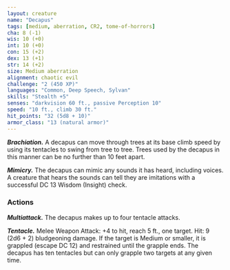 ```yaml
---
layout: creature
name: "Decapus"
tags: [medium, aberration, CR2, tome-of-horrors]
cha: 8 (-1)
wis: 10 (+0)
int: 10 (+0)
con: 15 (+2)
dex: 13 (+1)
str: 14 (+2)
size: Medium aberration
alignment: chaotic evil
challenge: "2 (450 XP)"
languages: "Common, Deep Speech, Sylvan"
skills: "Stealth +5"
senses: "darkvision 60 ft., passive Perception 10"
speed: "10 ft., climb 30 ft."
hit_points: "32 (5d8 + 10)"
armor_class: "13 (natural armor)"
---
```


***Brachiation.*** A decapus can move through trees at its base climb speed
by using its tentacles to swing from tree to tree. Trees used by the decapus
in this manner can be no further than 10 feet apart.

***Mimicry.*** The decapus can mimic any sounds it has heard, including
voices. A creature that hears the sounds can tell they are imitations with a
successful DC 13 Wisdom (Insight) check.

### Actions

***Multiattack.*** The decapus makes up to four tentacle attacks.

***Tentacle.*** Melee Weapon Attack: +4 to hit, reach 5 ft., one target. Hit: 9 (2d6 + 2) bludgeoning damage. If the target is Medium or smaller, it
is grappled (escape DC 12) and restrained until the grapple ends. The
decapus has ten tentacles but can only grapple two targets at any given
time.
